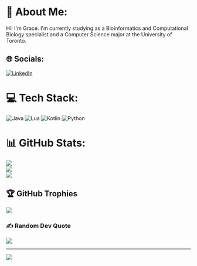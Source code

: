 # 💫 About Me:
Hi! I'm Grace. I'm currently studying as a Bioinformatics and Computational Biology specialist and a Computer Science major at the University of Toronto. <br>


## 🌐 Socials:
[![LinkedIn](https://img.shields.io/badge/LinkedIn-%230077B5.svg?logo=linkedin&logoColor=white)](https://linkedin.com/in/gracelliu) 

# 💻 Tech Stack:
![Java](https://img.shields.io/badge/java-%23ED8B00.svg?style=for-the-badge&logo=java&logoColor=white) ![Lua](https://img.shields.io/badge/lua-%232C2D72.svg?style=for-the-badge&logo=lua&logoColor=white) ![Kotlin](https://img.shields.io/badge/kotlin-%230095D5.svg?style=for-the-badge&logo=kotlin&logoColor=white) ![Python](https://img.shields.io/badge/python-3670A0?style=for-the-badge&logo=python&logoColor=ffdd54) 

# 📊 GitHub Stats:
![](https://github-readme-stats.vercel.app/api?username=gracelliu&theme=synthwave&hide_border=false&include_all_commits=true&count_private=true)<br/>
![](https://github-readme-streak-stats.herokuapp.com/?user=gracelliu&theme=synthwave&hide_border=false)<br/>
![](https://github-readme-stats.vercel.app/api/top-langs/?username=gracelliu&theme=synthwave&hide_border=false&include_all_commits=true&count_private=true&layout=compact)

## 🏆 GitHub Trophies
![](https://github-profile-trophy.vercel.app/?username=gracelliu&theme=radical&no-frame=false&no-bg=true&margin-w=4)

### ✍️ Random Dev Quote
![](https://quotes-github-readme.vercel.app/api?type=horizontal&theme=tokyonight)

---
[![](https://visitcount.itsvg.in/api?id=gracelliu&icon=8&color=7)](https://visitcount.itsvg.in)

<!-- Proudly created with GPRM ( https://gprm.itsvg.in ) -->
